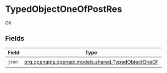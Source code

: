 # TypedObjectOneOfPostRes

OK


## Fields

| Field                                                                                          | Type                                                                                           | Required                                                                                       | Description                                                                                    |
| ---------------------------------------------------------------------------------------------- | ---------------------------------------------------------------------------------------------- | ---------------------------------------------------------------------------------------------- | ---------------------------------------------------------------------------------------------- |
| `json`                                                                                         | [org.openapis.openapi.models.shared.TypedObjectOneOf](../../models/shared/TypedObjectOneOf.md) | :heavy_check_mark:                                                                             | N/A                                                                                            |